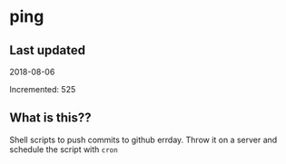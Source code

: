 # ping

## Last updated
2018-08-06

Incremented: 525

## What is this??
Shell scripts to push commits to github errday. Throw it on a server and schedule the script with `cron`
